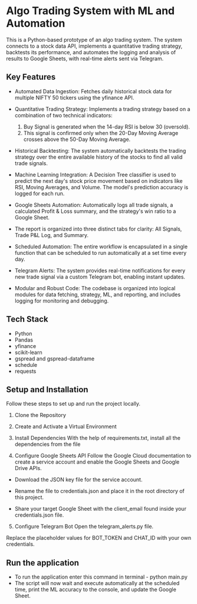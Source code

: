 # Algo Trading System with ML and Automation
This is a Python-based prototype of an algo trading system. The system connects to a stock data API, implements a quantitative trading strategy, backtests its performance, and automates the logging and analysis of results to Google Sheets, with real-time alerts sent via Telegram.

## Key Features

- Automated Data Ingestion: Fetches daily historical stock data for multiple NIFTY 50 tickers using the yfinance API.
- Quantitative Trading Strategy: Implements a trading strategy based on a combination of two technical indicators:
  1. Buy Signal is generated when the 14-day RSI is below 30 (oversold).
  2. This signal is confirmed only when the 20-Day Moving Average crosses above the 50-Day Moving Average.

- Historical Backtesting: The system automatically backtests the trading strategy over the entire available history of the stocks to find all valid trade signals.

- Machine Learning Integration: A Decision Tree classifier is used to predict the next day's stock price movement based on indicators like RSI, Moving Averages, and Volume. The model's prediction accuracy is logged for each run.

- Google Sheets Automation: Automatically logs all trade signals, a calculated Profit & Loss summary, and the strategy's win ratio to a Google Sheet.

- The report is organized into three distinct tabs for clarity:
All Signals, Trade P&L Log, and Summary.

- Scheduled Automation: The entire workflow is encapsulated in a single function that can be scheduled to run automatically at a set time every day.

- Telegram Alerts: The system provides real-time notifications for every new trade signal via a custom Telegram bot, enabling instant updates.

- Modular and Robust Code: The codebase is organized into logical modules for data fetching, strategy, ML, and reporting, and includes logging for monitoring and debugging.

## Tech Stack
- Python
- Pandas
- yfinance
- scikit-learn
- gspread and gspread-dataframe
- schedule
- requests

## Setup and Installation
Follow these steps to set up and run the project locally.

1. Clone the Repository

2. Create and Activate a Virtual Environment

3. Install Dependencies
   With the help of requirements.txt, install all the dependencies from the file

4. Configure Google Sheets API
   Follow the Google Cloud documentation to create a service account and enable the Google Sheets and Google Drive APIs.

- Download the JSON key file for the service account.

- Rename the file to credentials.json and place it in the root directory of this project.

- Share your target Google Sheet with the client_email found inside your credentials.json file.

5. Configure Telegram Bot
   Open the telegram_alerts.py file.

Replace the placeholder values for BOT_TOKEN and CHAT_ID with your own credentials.

## Run the application

- To run the application enter this command in terminal - python main.py
- The script will now wait and execute automatically at the scheduled time, print the ML accuracy to the console, and update the Google Sheet.


